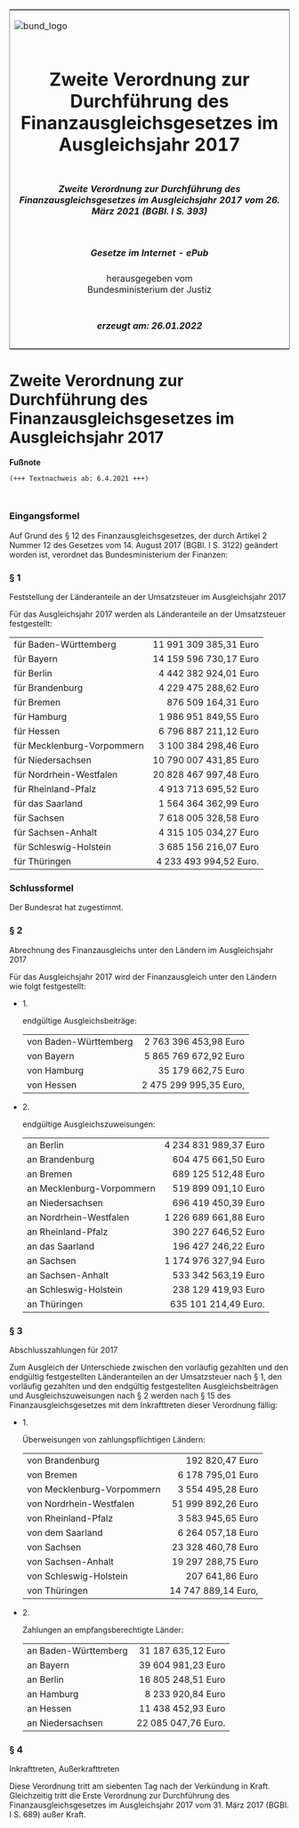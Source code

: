 <span id="DECKBLATT.html"></span>

<table border="0" frame="border" width="100%">

<tr valign="top">

<td align="left">

![bund\_logo](BfJ_2021_Web_de_de.gif)

</td>

<td align="right">

 

</td>

</tr>

<tr align="center" valign="middle">

<td colspan="2">

# Zweite Verordnung zur Durchführung des Finanzausgleichsgesetzes im Ausgleichsjahr 2017

</td>

</tr>

<tr align="center" valign="middle">

<td colspan="2">

##### Zweite Verordnung zur Durchführung des Finanzausgleichsgesetzes im Ausgleichsjahr 2017 vom 26. März 2021 (BGBl. I S. 393)

</td>

</tr>

<tr align="center" valign="middle">

<td colspan="2">

  
  

##### Gesetze im Internet - ePub  
  
herausgegeben vom  
Bundesministerium der Justiz

</td>

</tr>

<tr align="center" valign="bottom">

<td colspan="2">

  
  

##### erzeugt am: 26.01.2022

</td>

</tr>

</table>

<span id="BJNR039300021.html"></span>

# Zweite Verordnung zur Durchführung des Finanzausgleichsgesetzes im Ausgleichsjahr 2017

<div>

  
**Fußnote**

<div class="jnhtml">

<div>

<div class="jurAbsatz">

  

``` 
(+++ Textnachweis ab: 6.4.2021 +++)

 
```

</div>

</div>

</div>

</div>

<span id="BJNR039300021BJNE000100000.html"></span>

### Eingangsformel  

<div>

<div class="jnhtml">

<div>

<div class="jurAbsatz">

Auf Grund des § 12 des Finanzausgleichsgesetzes, der durch Artikel 2
Nummer 12 des Gesetzes vom 14. August 2017 (BGBl. I S. 3122) geändert
worden ist, verordnet das Bundesministerium der Finanzen:

</div>

</div>

</div>

</div>

<span id="BJNR039300021BJNE000200000.html"></span>

### § 1  
Feststellung der Länderanteile an der Umsatzsteuer im Ausgleichsjahr 2017

<div>

<div class="jnhtml">

<div>

<div class="jurAbsatz">

Für das Ausgleichsjahr 2017 werden als Länderanteile an der Umsatzsteuer
festgestellt:

|                            |                        |
| -------------------------- | ---------------------: |
| für Baden-Württemberg      | 11 991 309 385,31 Euro |
| für Bayern                 | 14 159 596 730,17 Euro |
| für Berlin                 |  4 442 382 924,01 Euro |
| für Brandenburg            |  4 229 475 288,62 Euro |
| für Bremen                 |    876 509 164,31 Euro |
| für Hamburg                |  1 986 951 849,55 Euro |
| für Hessen                 |  6 796 887 211,12 Euro |
| für Mecklenburg-Vorpommern |  3 100 384 298,46 Euro |
| für Niedersachsen          | 10 790 007 431,85 Euro |
| für Nordrhein-Westfalen    | 20 828 467 997,48 Euro |
| für Rheinland-Pfalz        |  4 913 713 695,52 Euro |
| für das Saarland           |  1 564 364 362,99 Euro |
| für Sachsen                |  7 618 005 328,58 Euro |
| für Sachsen-Anhalt         |  4 315 105 034,27 Euro |
| für Schleswig-Holstein     |  3 685 156 216,07 Euro |
| für Thüringen              | 4 233 493 994,52 Euro. |

</div>

</div>

</div>

</div>

<span id="BJNR039300021BJNE000600000.html"></span>

### Schlussformel  

<div>

<div class="jnhtml">

<div>

<div class="jurAbsatz">

Der Bundesrat hat zugestimmt.

</div>

</div>

</div>

</div>

<span id="BJNR039300021BJNE000300000.html"></span>

### § 2  
Abrechnung des Finanzausgleichs unter den Ländern im Ausgleichsjahr 2017

<div>

<div class="jnhtml">

<div>

<div class="jurAbsatz">

Für das Ausgleichsjahr 2017 wird der Finanzausgleich unter den Ländern
wie folgt festgestellt:

  - 1\.
    
    <div>
    
    endgültige Ausgleichsbeiträge:
    
    |                       |                        |
    | --------------------- | ---------------------: |
    | von Baden-Württemberg |  2 763 396 453,98 Euro |
    | von Bayern            |  5 865 769 672,92 Euro |
    | von Hamburg           |     35 179 662,75 Euro |
    | von Hessen            | 2 475 299 995,35 Euro, |
    

    </div>

  - 2\.
    
    <div>
    
    endgültige Ausgleichszuweisungen:
    
    |                           |                       |
    | ------------------------- | --------------------: |
    | an Berlin                 | 4 234 831 989,37 Euro |
    | an Brandenburg            |   604 475 661,50 Euro |
    | an Bremen                 |   689 125 512,48 Euro |
    | an Mecklenburg-Vorpommern |   519 899 091,10 Euro |
    | an Niedersachsen          |   696 419 450,39 Euro |
    | an Nordrhein-Westfalen    | 1 226 689 661,88 Euro |
    | an Rheinland-Pfalz        |   390 227 646,52 Euro |
    | an das Saarland           |   196 427 246,22 Euro |
    | an Sachsen                | 1 174 976 327,94 Euro |
    | an Sachsen-Anhalt         |   533 342 563,19 Euro |
    | an Schleswig-Holstein     |   238 129 419,93 Euro |
    | an Thüringen              |  635 101 214,49 Euro. |
    

    </div>

</div>

</div>

</div>

</div>

<span id="BJNR039300021BJNE000400000.html"></span>

### § 3  
Abschlusszahlungen für 2017

<div>

<div class="jnhtml">

<div>

<div class="jurAbsatz">

Zum Ausgleich der Unterschiede zwischen den vorläufig gezahlten und den
endgültig festgestellten Länderanteilen an der Umsatzsteuer nach § 1,
den vorläufig gezahlten und den endgültig festgestellten
Ausgleichsbeiträgen und Ausgleichszuweisungen nach § 2 werden nach § 15
des Finanzausgleichsgesetzes mit dem Inkrafttreten dieser Verordnung
fällig:

  - 1\.
    
    <div>
    
    Überweisungen von zahlungspflichtigen Ländern:
    
    |                            |                     |
    | -------------------------- | ------------------: |
    | von Brandenburg            |     192 820,47 Euro |
    | von Bremen                 |   6 178 795,01 Euro |
    | von Mecklenburg-Vorpommern |   3 554 495,28 Euro |
    | von Nordrhein-Westfalen    |  51 999 892,26 Euro |
    | von Rheinland-Pfalz        |   3 583 945,65 Euro |
    | von dem Saarland           |   6 264 057,18 Euro |
    | von Sachsen                |  23 328 460,78 Euro |
    | von Sachsen-Anhalt         |  19 297 288,75 Euro |
    | von Schleswig-Holstein     |     207 641,86 Euro |
    | von Thüringen              | 14 747 889,14 Euro, |
    

    </div>

  - 2\.
    
    <div>
    
    Zahlungen an empfangsberechtigte Länder:
    
    |                      |                     |
    | -------------------- | ------------------: |
    | an Baden-Württemberg |  31 187 635,12 Euro |
    | an Bayern            |  39 604 981,23 Euro |
    | an Berlin            |  16 805 248,51 Euro |
    | an Hamburg           |   8 233 920,84 Euro |
    | an Hessen            |  11 438 452,93 Euro |
    | an Niedersachsen     | 22 085 047,76 Euro. |
    

    </div>

</div>

</div>

</div>

</div>

<span id="BJNR039300021BJNE000500000.html"></span>

### § 4  
Inkrafttreten, Außerkrafttreten

<div>

<div class="jnhtml">

<div>

<div class="jurAbsatz">

Diese Verordnung tritt am siebenten Tag nach der Verkündung in Kraft.
Gleichzeitig tritt die Erste Verordnung zur Durchführung des
Finanzausgleichsgesetzes im Ausgleichsjahr 2017 vom 31. März 2017 (BGBl.
I S. 689) außer Kraft.

</div>

</div>

</div>

</div>
